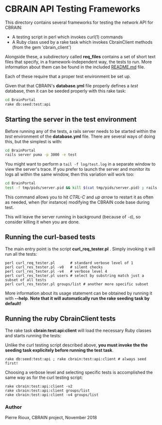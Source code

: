
# CBRAIN API Testing Frameworks

This directory contains several frameworks for testing the network API for CBRAIN:

- A testing script in perl which invokes curl(1) commands
- A Ruby class used by a rake task which invokes CbrainClient methods (from the gem 'cbrain_client')

Alongside these, a subdirectory called __req_files__ contains a set of short text
files that specify, in a framework-independent way, the tests to run.
More information about them can be found in the included [README.md](req_files/README.md) file.

Each of these require that a proper test environment be set up.

Given that that CBRAIN's __database.yml__ file properly defines a *test*
database, then it can be seeded properly with this rake task:

```bash
cd BrainPortal
rake db:seed:test:api
```



## Starting the server in the test environment

Before running any of the tests, a rails server needs to be started
within the *test* environment of the __database.yml__ file. There
are several ways of doing this, but the simplest is with:

```bash
cd BrainPortal
rails server puma -p 3000 -e test
```

You might want to perform a `tail -f log/test.log` in a separate
window to view the server's trace. If you prefer to launch the
server and monitor its logs all within the same window, then this
variation will work too:

```bash
cd BrainPortal
test -f tmp/pids/server.pid && kill $(cat tmp/pids/server.pid) ; rails server puma -p 3000 -e test -d ; sleep 5 ; tail -f log/test.log
```

This command allows you to hit *CTRL-C* and *up arrow* to restart
it as often as needed, when (for instance) modifying the CBRAIN
code base during test.

This will leave the server running in background (because of `-d`),
so consider killing it when you are done.



## Running the curl-based tests

The main entry point is the script __curl_req_tester.pl__ . Simply invoking it will
run all the tests:

```
perl curl_req_tester.pl       # standard verbose level of 1
perl curl_res_tester.pl -v0   # silent checks
perl curl_res_tester.pl -v4   # verbose level 4
perl curl_res_tester.pl users # select by substring match just a subset of all tests
perl curl_res_tester.pl groups/list # another more specific subset
```

More information about its usage statement can be obtained by running it with __--help__.
**Note that it will automatically run the rake seeding task by default!**



## Running the ruby CbrainClient tests

The rake task __cbrain:test:api:client__ will load the necessary Ruby classes
and starts running the tests:

Unlike the curl testing script described above,
**you must invoke the the seeding task explicitely before running the test task**.

```
rake db:seed:test:api ; rake cbrain:test:api:client # always seed first!
```

Choosing a verbose level and selecting specific tests is accomplished
the same way as for the curl testing script:

```
rake cbrain:test:api:client -v2
rake cbrain:test:api:client groups/list
rake cbrain:test:api:client -v4 groups/list
```

### Author

Pierre Rioux, CBRAIN project, November 2018

